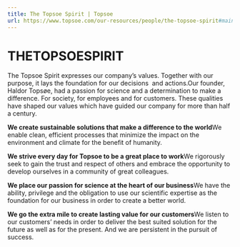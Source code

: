 ```yaml
---
title: The Topsoe Spirit | Topsoe
url: https://www.topsoe.com/our-resources/people/the-topsoe-spirit#main-content
---
```


# THETOPSOESPIRIT

The Topsoe Spirit expresses our company’s values. Together with our purpose, it lays the foundation for our decisions  and actions.Our founder, Haldor Topsøe, had a passion for science and a determination to make a difference. For society, for employees and for customers. These qualities have shaped our values which have guided our company for more than half a century.

**We create sustainable solutions that make a difference to the world**We enable clean, efficient processes that minimize the impact on the environment and climate for the benefit of humanity.

**We strive every day for Topsoe to be a great place to work**We rigorously seek to gain the trust and respect of others and embrace the opportunity to develop ourselves in a community of great colleagues.

**We place our passion for science at the heart of our business**We have the ability, privilege and the obligation to use our scientific expertise as the foundation for our business in order to create a better world.

**We go the extra mile to create lasting value for our customers**We listen to our customers’ needs in order to deliver the best suited solution for the future as well as for the present. And we are persistent in the pursuit of success.